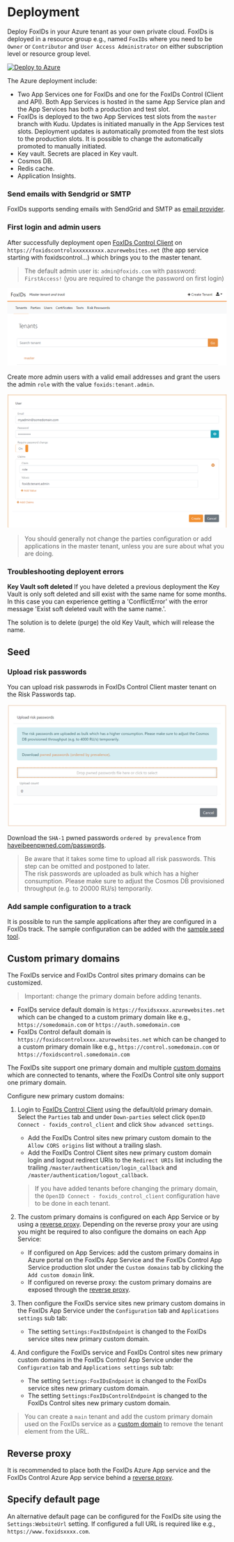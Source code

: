 ﻿# Deployment

Deploy FoxIDs in your Azure tenant as your own private cloud. 
FoxIDs is deployed in a resource group e.g., named `FoxIDs` where you need to be `Owner` or `Contributor` and `User Access Administrator` on either subscription level or resource group level.

[![Deploy to Azure](https://aka.ms/deploytoazurebutton)](https://portal.azure.com/#create/Microsoft.Template/uri/https%3A%2F%2Fraw.githubusercontent.com%2FITfoxtec%2FFoxIDs%2Fmaster%2Fazuredeploy.json)

The Azure deployment include:

- Two App Services one for FoxIDs and one for the FoxIDs Control (Client and API). Both App Services is hosted in the same App Service plan and the App Services has both a production and test slot. 
- FoxIDs is deployed to the two App Services test slots from the `master` branch with Kudu. Updates is initiated manually in the App Services test slots. Deployment updates is automatically promoted from the test slots to the production slots. It is possible to change the automatically promoted to manually initiated.
- Key vault. Secrets are placed in Key vault.
- Cosmos DB.
- Redis cache.
- Application Insights.

### Send emails with Sendgrid or SMTP
FoxIDs supports sending emails with SendGrid and SMTP as [email provider](email).

### First login and admin users
After successfully deployment open [FoxIDs Control Client](control.md#foxids-control-client) on `https://foxidscontrolxxxxxxxxxx.azurewebsites.net` (the app service starting with foxidscontrol...) which brings you to the master tenant.

> The default admin user is: `admin@foxids.com` with password: `FirstAccess!` (you are required to change the password on first login)

![FoxIDs Control Client - Master tenant](images/master-tenant2.png)

Create more admin users with a valid email addresses and grant the users the admin `role` with the value `foxids:tenant.admin`.

![FoxIDs Control Client - Master tenant admin user](images/master-tenant-admin-user.png)

> You should generally not change the parties configuration or add applications in the master tenant, unless you are sure about what you are doing.

### Troubleshooting deployent errors

**Key Vault soft deleted**
If you have deleted a previous deployment the Key Vault is only soft deleted and sill exist with the same name for some months. 
In this case you can experience getting a 'ConflictError' with the error message 'Exist soft deleted vault with the same name.'.

The solution is to delete (purge) the old Key Vault, which will release the name.

## Seed

### Upload risk passwords

You can upload risk passwrods in FoxIDs Control Client master tenant on the Risk Passwords tap. 

![FoxIDs Control Client - Upload risk passwrods](images/upload-risk-passwords.png)

Download the `SHA-1` pwned passwords `ordered by prevalence` from [haveibeenpwned.com/passwords](https://haveibeenpwned.com/Passwords).

> Be aware that it takes some time to upload all risk passwords. This step can be omitted and postponed to later.  
> The risk passwords are uploaded as bulk which has a higher consumption. Please make sure to adjust the Cosmos DB provisioned throughput (e.g. to 20000 RU/s) temporarily.

### Add sample configuration to a track

It is possible to run the sample applications after they are configured in a FoxIDs track. The sample configuration can be added with the [sample seed tool](samples.md#configure-samples-in-foxids-track).

## Custom primary domains

The FoxIDs service and FoxIDs Control sites primary domains can be customized. 

> Important: change the primary domain before adding tenants.

- FoxIDs service default domain is `https://foxidsxxxx.azurewebsites.net` which can be changed to a custom primary domain like e.g., `https://somedomain.com` or `https://auth.somedomain.com`  
- FoxIDs Control default domain is `https://foxidscontrolxxxx.azurewebsites.net` which can be changed to a custom primary domain like e.g., `https://control.somedomain.com` or `https://foxidscontrol.somedomain.com`

The FoxIDs site support one primary domain and multiple [custom domains](custom-domain.md) which are connected to tenants, where the FoxIDs Control site only support one primary domain.

Configure new primary custom domains:

1) Login to [FoxIDs Control Client](control.md#foxids-control-client) using the default/old primary domain. Select the `Parties` tab and under `Down-parties` select click `OpenID Connect - foxids_control_client` and click `Show advanced settings`.

   - Add the FoxIDs Control sites new primary custom domain to the `Allow CORS origins` list without a trailing slash.
   - Add the FoxIDs Control Client sites new primary custom domain login and logout redirect URIs to the `Redirect URIs` list including the trailing `/master/authentication/login_callback` and `/master/authentication/logout_callback`.

   > If you have added tenants before changing the primary domain, the `OpenID Connect - foxids_control_client` configuration have to be done in each tenant.

2) The custom primary domains is configured on each App Service or by using a [reverse proxy](reverse-proxy.md). 
Depending on the reverse proxy your are using you might be required to also configure the domains on each App Service:

   - If configured on App Services: add the custom primary domains in Azure portal on the FoxIDs App Service and the FoxIDs Control App Service production slot under the `Custom domains` tab by clicking the `Add custom domain` link.
   - If configured on reverse proxy: the custom primary domains are exposed through the [reverse proxy](reverse-proxy.md).

3) Then configure the FoxIDs service sites new primary custom domains in the FoxIDs App Service under the `Configuration` tab and `Applications settings` sub tab: 

   - The setting `Settings:FoxIDsEndpoint` is changed to the FoxIDs service sites new primary custom domain.

4) And configure the FoxIDs service and FoxIDs Control sites new primary custom domains in the FoxIDs Control App Service under the `Configuration` tab and `Applications settings` sub tab: 

   - The setting `Settings:FoxIDsEndpoint` is changed to the FoxIDs service sites new primary custom domain.
   - The setting `Settings:FoxIDsControlEndpoint` is changed to the FoxIDs Control sites new primary custom domain.

> You can create a `main` tenant and add the custom primary domain used on the FoxIDs service as a [custom domain](custom-domain.md) to remove the tenant element from the URL.

## Reverse proxy
It is recommended to place both the FoxIDs Azure App service and the FoxIDs Control Azure App service behind a [reverse proxy](reverse-proxy.md). 

## Specify default page

An alternative default page can be configured for the FoxIDs site using the `Settings:WebsiteUrl` setting. If configured a full URL is required like e.g., `https://www.foxidsxxxx.com`.
